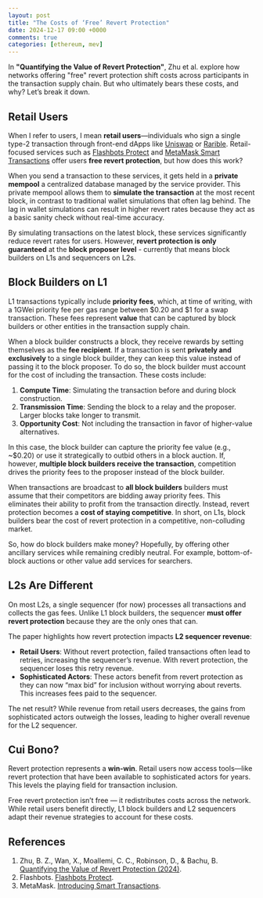 ```yaml
---
layout: post
title: "The Costs of ‘Free’ Revert Protection"
date: 2024-12-17 09:00 +0000
comments: true
categories: [ethereum, mev]
---
```


In **"Quantifying the Value of Revert Protection"**, Zhu et al. explore how networks offering "free" revert protection shift costs across participants in the transaction supply chain. But who ultimately bears these costs, and why? Let’s break it down.

## Retail Users

When I refer to users, I mean **retail users**—individuals who sign a single type-2 transaction through front-end dApps like [Uniswap](https://uniswap.org/) or [Rarible](https://rarible.com/). Retail-focused services such as [Flashbots Protect](https://protect.flashbots.net/) and [MetaMask Smart Transactions](https://metamask.io/news/latest/introducing-smart-transactions/) offer users **free revert protection**, but how does this work?

When you send a transaction to these services, it gets held in a **private mempool** a centralized database managed by the service provider. This private mempool allows them to **simulate the transaction** at the most recent block, in contrast to traditional wallet simulations that often lag behind. The lag in wallet simulations can result in higher revert rates because they act as a basic sanity check without real-time accuracy.

By simulating transactions on the latest block, these services significantly reduce revert rates for users. However, **revert protection is only guaranteed** at the **block proposer level** - currently that means block builders on L1s and sequencers on L2s.

## Block Builders on L1

L1 transactions typically include **priority fees**, which, at time of writing, with a 1GWei priority fee per gas range between $0.20 and $1 for a swap transaction. These fees represent **value** that can be captured by block builders or other entities in the transaction supply chain.

When a block builder constructs a block, they receive rewards by setting themselves as the **fee recipient**. If a transaction is sent **privately and exclusively** to a single block builder, they can keep this value instead of passing it to the block proposer. To do so, the block builder must account for the cost of including the transaction. These costs include:

1. **Compute Time**: Simulating the transaction before and during block construction.  
2. **Transmission Time**: Sending the block to a relay and the proposer. Larger blocks take longer to transmit.  
3. **Opportunity Cost**: Not including the transaction in favor of higher-value alternatives.

In this case, the block builder can capture the priority fee value (e.g., ~$0.20) or use it strategically to outbid others in a block auction. If, however, **multiple block builders receive the transaction**, competition drives the priority fees to the proposer instead of the block builder.

When transactions are broadcast to **all block builders** builders must assume that their competitors are bidding away priority fees. This eliminates their ability to profit from the transaction directly. Instead, revert protection becomes a **cost of staying competitive**. In short, on L1s, block builders bear the cost of revert protection in a competitive, non-colluding market.

So, how do block builders make money? Hopefully, by offering other ancillary services while remaining credibly neutral. For example, bottom-of-block auctions or other value add services for searchers.

## L2s Are Different

On most L2s, a single sequencer (for now) processes all transactions and collects the gas fees. Unlike L1 block builders, the sequencer **must offer revert protection** because they are the only ones that can.

The paper highlights how revert protection impacts **L2 sequencer revenue**:

- **Retail Users**: Without revert protection, failed transactions often lead to retries, increasing the sequencer’s revenue. With revert protection, the sequencer loses this retry revenue.  
- **Sophisticated Actors**: These actors benefit from revert protection as they can now “max bid” for inclusion without worrying about reverts. This increases fees paid to the sequencer.

The net result? While revenue from retail users decreases, the gains from sophisticated actors outweigh the losses, leading to higher overall revenue for the L2 sequencer.

## Cui Bono?

Revert protection represents a **win-win**. Retail users now access tools—like revert protection that have been available to sophisticated actors for years. This levels the playing field for transaction inclusion.

Free revert protection isn’t free — it redistributes costs across the network. While retail users benefit directly, L1 block builders and L2 sequencers adapt their revenue strategies to account for these costs.  

## References

1. Zhu, B. Z., Wan, X., Moallemi, C. C., Robinson, D., & Bachu, B. [Quantifying the Value of Revert Protection (2024)](https://arxiv.org/abs/2410.19106).
2. Flashbots. [Flashbots Protect](https://protect.flashbots.net/).  
3. MetaMask. [Introducing Smart Transactions](https://metamask.io/news/latest/introducing-smart-transactions/).  

